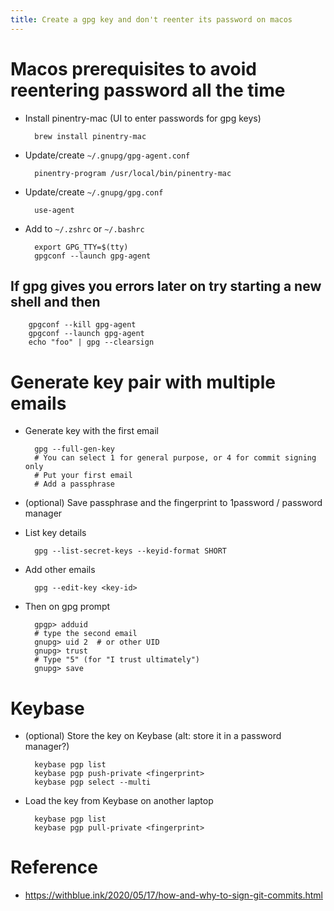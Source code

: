 ```yaml
---
title: Create a gpg key and don't reenter its password on macos
---
```


# Macos prerequisites to avoid reentering password all the time

* Install pinentry-mac (UI to enter passwords for gpg keys)

        brew install pinentry-mac


* Update/create `~/.gnupg/gpg-agent.conf`

        pinentry-program /usr/local/bin/pinentry-mac


* Update/create `~/.gnupg/gpg.conf`

        use-agent


* Add to `~/.zshrc` or `~/.bashrc`

        export GPG_TTY=$(tty)
        gpgconf --launch gpg-agent


## If gpg gives you errors later on try starting a new shell and then

        gpgconf --kill gpg-agent
        gpgconf --launch gpg-agent
        echo "foo" | gpg --clearsign


# Generate key pair with multiple emails

* Generate key with the first email

        gpg --full-gen-key
        # You can select 1 for general purpose, or 4 for commit signing only
        # Put your first email
        # Add a passphrase


* (optional) Save passphrase and the fingerprint to 1password / password manager 

* List key details

        gpg --list-secret-keys --keyid-format SHORT


* Add other emails

        gpg --edit-key <key-id>


* Then on gpg prompt

        gpgp> adduid
        # type the second email
        gnupg> uid 2  # or other UID
        gnupg> trust
        # Type "5" (for "I trust ultimately")
        gnupg> save


# Keybase
* (optional) Store the key on Keybase  (alt: store it in a password manager?)

        keybase pgp list
        keybase pgp push-private <fingerprint>
        keybase pgp select --multi


* Load the key from Keybase on another laptop

        keybase pgp list
        keybase pgp pull-private <fingerprint>


# Reference

* https://withblue.ink/2020/05/17/how-and-why-to-sign-git-commits.html
